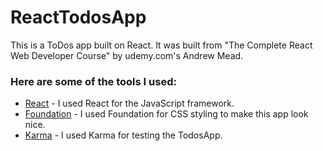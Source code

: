 # ReactTodosApp

This is a ToDos app built on React. It was built from "The Complete React Web Developer Course" by udemy.com's Andrew Mead.

### Here are some of the tools I used: 
  * [React](https://facebook.github.io/react) - I used React for the JavaScript framework.
  * [Foundation](http://foundation.zurb.com) - I used Foundation for CSS styling to make this app look nice.
  * [Karma](https://karma-runner.github.io/1.0/index.html) - I used Karma for testing the TodosApp.
